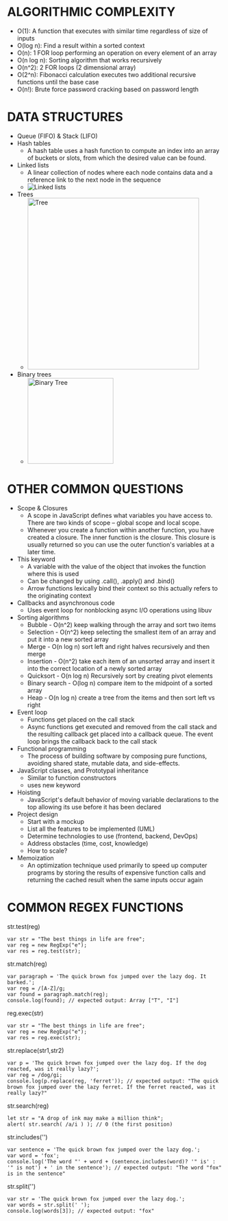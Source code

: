 # ALGORITHMIC COMPLEXITY
* O(1): A function that executes with similar time regardless of size of inputs
* O(log n): Find a result within a sorted context
* O(n): 1 FOR loop performing an operation on every element of an array
* O(n log n): Sorting algorithm that works recursively
* O(n^2): 2 FOR loops (2 dimensional array)
* O(2^n): Fibonacci calculation executes two additional recursive functions until the base case
* O(n!): Brute force password cracking based on password length

# DATA STRUCTURES
* Queue (FIFO) & Stack (LIFO)
* Hash tables
  * A hash table uses a hash function to compute an index into an array of buckets or slots, from which the desired value can be found.
* Linked lists
  * A linear collection of nodes where each node contains data and a reference link to the next node in the sequence
  * ![Linked lists](https://upload.wikimedia.org/wikipedia/commons/thumb/6/6d/Singly-linked-list.svg/408px-Singly-linked-list.svg.png)
* Trees
  * <img src="https://www.w3schools.com/js/pic_htmltree.gif" alt="Tree" width="400"/>
* Binary trees
  * <img src="https://upload.wikimedia.org/wikipedia/commons/thumb/d/da/Binary_search_tree.svg/300px-Binary_search_tree.svg.png" alt="Binary Tree" width="200"/>

# OTHER COMMON QUESTIONS
* Scope & Closures
  * A scope in JavaScript defines what variables you have access to. There are two kinds of scope – global scope and local scope.
  * Whenever you create a function within another function, you have created a closure. The inner function is the closure. This closure is usually returned so you can use the outer function's variables at a later time.
* This keyword
  * A variable with the value of the object that invokes the function where this is used
  * Can be changed by using .call(), .apply() and .bind()
  * Arrow functions lexically bind their context so this actually refers to the originating context
* Callbacks and asynchronous code
  * Uses event loop for nonblocking async I/O operations using libuv
* Sorting algorithms
  * Bubble - O(n^2) keep walking through the array and sort two items
  * Selection - O(n^2) keep selecting the smallest item of an array and put it into a new sorted array
  * Merge - O(n log n) sort left and right halves recursively and then merge
  * Insertion - O(n^2) take each item of an unsorted array and insert it into the correct location of a newly sorted array
  * Quicksort - O(n log n) Recursively sort by creating pivot elements
  * Binary search - O(log n) compare item to the midpoint of a sorted array
  * Heap - O(n log n) create a tree from the items and then sort left vs right
* Event loop
  * Functions get placed on the call stack
  * Async functions get executed and removed from the call stack and the resulting callback get placed into a callback queue. The event loop brings the callback back to the call stack
* Functional programming
  * The process of building software by composing pure functions, avoiding shared state, mutable data, and side-effects.
* JavaScript classes, and Prototypal inheritance
  * Similar to function constructors
  * uses new keyword
* Hoisting
  * JavaScript's default behavior of moving variable declarations to the top allowing its use before it has been declared
* Project design
  * Start with a mockup
  * List all the features to be implemented (UML)
  * Determine technologies to use (frontend, backend, DevOps)
  * Address obstacles (time, cost, knowledge)
  * How to scale?
* Memoization
  * An optimization technique used primarily to speed up computer programs by storing the results of expensive function calls and returning the cached result when the same inputs occur again

# COMMON REGEX FUNCTIONS
str.test(reg)
```
var str = "The best things in life are free";
var reg = new RegExp("e");
var res = reg.test(str);
```

str.match(reg)
```
var paragraph = 'The quick brown fox jumped over the lazy dog. It barked.';
var reg = /[A-Z]/g;
var found = paragraph.match(reg);
console.log(found); // expected output: Array ["T", "I"]
```

reg.exec(str)
```
var str = "The best things in life are free";
var reg = new RegExp("e");
var res = reg.exec(str);
```

str.replace(str1,str2)
```
var p = 'The quick brown fox jumped over the lazy dog. If the dog reacted, was it really lazy?';
var reg = /dog/gi;
console.log(p.replace(reg, 'ferret')); // expected output: "The quick brown fox jumped over the lazy ferret. If the ferret reacted, was it really lazy?"
```

str.search(reg)
```
let str = "A drop of ink may make a million think";
alert( str.search( /a/i ) ); // 0 (the first position)
```

str.includes('')
```
var sentence = 'The quick brown fox jumped over the lazy dog.';
var word = 'fox';
console.log('The word "' + word + (sentence.includes(word)? '" is' : '" is not') + ' in the sentence'); // expected output: "The word "fox" is in the sentence"
```

str.split('')
```
var str = 'The quick brown fox jumped over the lazy dog.';
var words = str.split(' ');
console.log(words[3]); // expected output: "fox"
```
